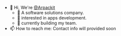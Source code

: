 - 👋 Hi, We're [@Arpackit](https://github.com/Arpackit)
  - 📜 A software solutions company. 
  - 👀 interested in apps development. 
  - 🌱 currently building my team.
- 📫 How to reach me: Contact info will provided soon

<!---
Arpackit/Arpackit is a ✨ special ✨ repository because its `README.md` (this file) appears on your GitHub profile.
You can click the Preview link to take a look at your changes.
--->
